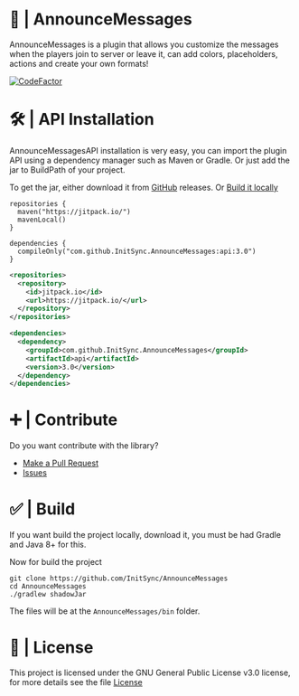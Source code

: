 # 🎉 | AnnounceMessages
AnnounceMessages is a plugin that allows you customize the messages when the players join to server or leave it, can add colors, placeholders, actions and create your own formats!

[![CodeFactor](https://www.codefactor.io/repository/github/initsync/announcemessages/badge)](https://www.codefactor.io/repository/github/initsync/announcemessages)

# 🛠️ | API Installation
AnnounceMessagesAPI installation is very easy, you can import the plugin API using a dependency manager such as Maven or Gradle. Or just add the jar to BuildPath of your project.

To get the jar, either download it from [GitHub](https://github.com/InitSync/XConfig/releases) releases. Or [Build it locally](https://github.com/InitSync/XConfig#--build)

```Gradle
repositories {
  maven("https://jitpack.io/")
  mavenLocal()
}

dependencies {
  compileOnly("com.github.InitSync.AnnounceMessages:api:3.0")
}
```

```Xml
<repositories>
  <repository>
    <id>jitpack.io</id>
    <url>https://jitpack.io/</url>
  </repository>
</repositories>

<dependencies>
  <dependency>
    <groupId>com.github.InitSync.AnnounceMessages</groupId>
    <artifactId>api</artifactId>
    <version>3.0</version>
  </dependency>
</dependencies>
```

# ➕ | Contribute
Do you want contribute with the library?

* [Make a Pull Request](https://github.com/InitSync/AnnounceMessages/compare)
* [Issues](https://github.com/InitSync/AnnounceMessages/issues/new)

# ✅ | Build
If you want build the project locally, download it, you must be had Gradle and Java 8+ for this.

Now for build the project
```
git clone https://github.com/InitSync/AnnounceMessages
cd AnnounceMessages
./gradlew shadowJar
```

The files will be at the `AnnounceMessages/bin` folder.

# 🎫 | License
This project is licensed under the GNU General Public License v3.0 license, for more details see the file [License](LICENSE)
